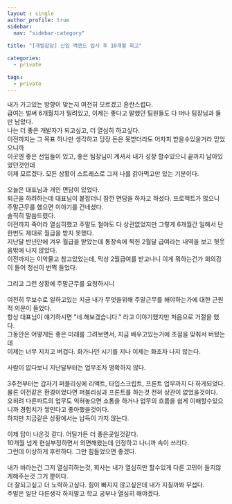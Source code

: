 ```yaml
---
layout : single
author_profile: true
sidebar: 
  nav: "sidebar-category"
  
title: "[개발잡담] 신입 백엔드 입사 후 10개월 회고"

categories:
  - private

tags:
  - private
---
```


내가 가고있는 방향이 맞는지 여전히 모르겠고 혼란스럽다.<br>
급여는 벌써 6개월치가 밀려있고, 이제는 좋다고 말했던 팀원들도 다 떠나 팀장님과 둘만 남았다.<br>
나는 더 좋은 개발자가 되고싶고, 더 열심히 하고싶다.<br>
이전까지는 그 목표 하나만 생각하고 당장 돈은 못받더라도 어차피 받을수있을거라 믿었으니까<br>
이곳엔 좋은 선임들이 있고, 좋은 팀장님이 계셔서 내가 성장 할수있으니 끝까지 남아있었던것인데<br>
이제 모르겠다. 모든 상황이 스트레스로 그저 나를 갉아먹고만 있는 기분이다.<br><br>
오늘은 대표님과 개인 면담이 있었다.<br>
퇴근을 하려하는데 대표님이 붙잡더니 잠깐 면담을 하자고 하셨다. 프로젝트가 많으니 주말근무를 했으면 이야기를 건네셨다.<br>
솔직히 말씀드렸다.<br>
이전까지 죽어라 열심히했고 주말도 철야도 다 상관없었지만 그렇게 6개월간 일해서 단 한번도 제대로 월급을 받지 못했다.<br>
지난달 반년만에 겨우 월급을 받았는데 통장속에 찍힌 2월달 급여라는 내역을 보고 헛웃음밖에 나지 않았다.<br>
이전까지는 이악물고 참고있었는데, 막상 2월급여를 받고나니 이게 뭐하는건가 회의감이 들어 정신이 번쩍 들었다.<br><br> 
그리고 그런 상황에 주말근무를 요청하시니<br><br>
여전히 무보수로 일하고있는 지금 내가 무엇을위해 주말근무를 해야하는가에 대한 근원적 의문이 들었다.<br>
항상 대표님이 얘기하시면 "네.해보겠습니다." 라고 이야기했지만 처음으로 거절을 했다.<br>
그동안은 어떻게든 좋은 미래를 그려보면서, 지금 배우고있는거에 초점을 맞춰서 버텼는데<br>
이제는 너무 지치고 버겁다. 화가나던 시기를 지나 이제는 화조차 나지 않는다.<br><br>
사람이 없다보니 지난달부터는 업무조차 명확하지 않다.<br><br>
3주전부터는 갑자기 퍼블리싱에 리액트, 타입스크립트, 프론트 업무까지 다 하게되었다.<br>
물론 이전같은 환경이었다면 퍼블리싱과 프론트를 하는것 전혀 상관이 없었을것이다.<br>
오히려 다른파트의 업무도 익혀놓으면 소통을 하거나 업무의 흐름을 쉽게 이해할수있으니까 경험치가 쌓인다고 좋아했을것이다.<br>
하지만 지금같은 상황에서는 납득이 가지 않는다.<br><br>
이제 답이 나온것 같다. 어딜가든 더 좋은곳일것같다.<br>
10개월 넘게 현실부정하면서 외면해왔는데 인정하고 나니까 속이 쓰리다. <br>
그런데 이상하게 후련하다. 그만 힘들었으면 좋겠다.<br><br>
내가 바라는건 그저 열심히하는것, 회사는 내가 열심히만 할수있게 다른 고민이 들지않게해주는것 그거 뿐이다.<br>
더 잘되고싶고 더 노력하고싶다. 힘이 빠지지 않고싶은데 내가 지칠까봐 무섭다.<br>
주말은 일단 다른생각 하지말고 학교 공부나 열심히 해야겠다.<br>
